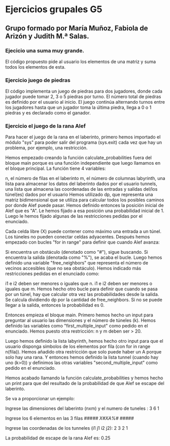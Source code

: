 # Ejercicios grupales G5
## Grupo formado por María Muñoz, Fabiola de Arizón y Judith M.ª Salas.

### Ejecicio una suma muy grande.
El código propuesto pide al usuario los elementos de una matriz y suma todos los elementos de esta.

### Ejercicio juego de piedras

El código implementa un juego de piedras para dos jugadores, donde cada jugador puede tomar 2, 3 o 5 piedras por turno. El número total de piedras es definido por el usuario al inicio. El juego continúa alternando turnos entre los jugadores hasta que un jugador toma la última piedra, llega a 0 o 1 piedras y es declarado como el ganador.


### Ejercicio el juego de la rana Alef

Para hacer el juego de la rana en el laberinto, primero hemos importado el módulo "sys" para poder salir del programa (sys.exit) cada vez que hay un problema, por ejemplo, una restricción.

Hemos empezado creando la función calculate_probabilities fuera del bloque main porque es una función independiente que luego llamamos en el bloque principal. La función tiene 4 variables:

n, el número de filas en el laberinto
m, el número de columnas
labyrinth, una lista para almacenar los datos del laberinto dados por el usuario
tunnels, una lista que almacena las coordenadas de las entradas y salidas del/los túnel(es) dados por el usuario
Hemos utilizado dp, que representa una matriz bidimensional que se utiliza para calcular todos los posibles caminos por donde Alef puede pasar. Hemos definido entonces la posición inicial de Alef que es "A". Le hemos fijado a esa posición una probabilidad inicial de 1. Luego le hemos fijado algunas de las restricciones pedidas por el enunciado.

Cada celda libre (X) puede contener como máximo una entrada a un túnel.
Los túneles no pueden conectar celdas adyacentes.
Después hemos empezado con bucles "for in range" para definir que cuando Alef avanza:

Si encuentra un obstáculo (denotado como "#"), sigue buscando.
Si encuentra la salida (denotada como "%"), se acaba el bucle.
Luego hemos definido una variable "free_neighbors" que representa el número de vecinos accesibles (que no sea obstáculo). Hemos indicado más restricciones pedidas en el enunciado como:

i1 e i2 deben ser menores o iguales que n.
i1 e i2 deben ser menores o iguales que m.
Hemos hecho otro bucle para definir que cuando se pasa por un túnel, hay que calcular otra vez las probabilidades desde la salida. Se calcula dividiendo dp por la cantidad de free_neighbors. Si no se puede llegar a la salida, entonces la probabilidad es 0.

Entonces empieza el bloque main. Primero hemos hecho un input para preguntar al usuario las dimensiones y el número de túneles (k). Hemos definido las variables como "first_multiple_input" como pedido en el enunciado. Hemos puesto otra restricción: n y m deben ser > 20.

Luego hemos definido la lista labyrinth, hemos hecho otro input para que el usuario disponga símbolos de los elementos por fila (con for in range n(fila)). Hemos añadido otra restricción que solo puede haber un A porque solo hay una rana. Y entonces hemos definido la lista tunnel (cuando hay uno (k>0)) y definimos las otras variables "second_multiple_input" como pedido en el enunciado.

Hemos acabado llamando la función calculate_probabilities y hemos hecho un print para que del resultado de la probabilidad de que Alef se escape del laberinto.

Se va a proporcionar un ejemplo:

Ingrese las dimensiones del laberinto (nxm) y el numero de tuneles : 
3 6 1

Ingrese los 6 elementos en las 3 filas
###*##
X#XA%#
###*##

Ingrese las coordenadas de los tunneles (i1 j1 i2 j2): 
2 3 2 1

La probabilidad de escape de la rana Alef es: 0.25

